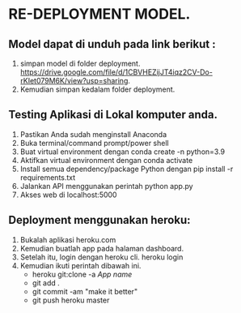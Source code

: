 # RE-DEPLOYMENT MODEL. 

## Model dapat di unduh pada link berikut :
1. simpan model di folder deployment. 
https://drive.google.com/file/d/1CBVHEZijJT4iqz2CV-Do-rKIet079M6K/view?usp=sharing. 
2. Kemudian simpan kedalam folder deployment. 

## Testing Aplikasi di Lokal komputer anda. 
1. Pastikan Anda sudah menginstall Anaconda
2. Buka terminal/command prompt/power shell
3. Buat virtual environment dengan 
    conda create -n <nama-environment> python=3.9
4. Aktifkan virtual environment dengan 
    conda activate <nama-environment>
5. Install semua dependency/package Python dengan
    pip install -r requirements.txt
6. Jalankan API menggunakan perintah
    python app.py
7. Akses web di localhost:5000
    
    
## Deployment menggunakan heroku:
    
1. Bukalah aplikasi heroku.com 
2. Kemudian buatlah app pada halaman dashboard. 
3. Setelah itu, login dengan heroku cli. 
    heroku login
4. Kemudian ikuti perintah dibawah ini.
    - heroku git:clone -a _App name_
    - git add .
    - git commit -am "make it better"
    - git push heroku master
    
